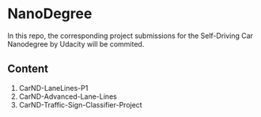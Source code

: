 # NanoDegree
In this repo, the corresponding project submissions for the Self-Driving Car Nanodegree by Udacity will be commited.

Content
-----
1. CarND-LaneLines-P1
2. CarND-Advanced-Lane-Lines
3. CarND-Traffic-Sign-Classifier-Project
